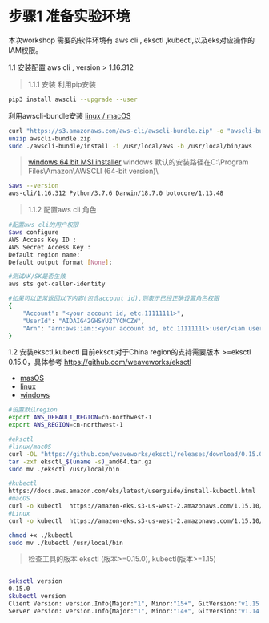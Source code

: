 # 步骤1 准备实验环境
本次workshop 需要的软件环境有 aws cli , eksctl ,kubectl,以及eks对应操作的IAM权限。

1.1 安装配置 aws cli , version > 1.16.312
 
 >1.1.1 安装
 利用pip安装
 ```bash
 pip3 install awscli --upgrade --user
 ```

利用awscli-bundle安装
 [linux / macOS ](https://s3.amazonaws.com/aws-cli/awscli-bundle.zip)
 
 ```bash
 curl "https://s3.amazonaws.com/aws-cli/awscli-bundle.zip" -o "awscli-bundle.zip"
 unzip awscli-bundle.zip
 sudo ./awscli-bundle/install -i /usr/local/aws -b /usr/local/bin/aws
 ```
 
 >[windows 64 bit MSI installer](https://s3.amazonaws.com/aws-cli/AWSCLI64PY3.msi)
 windows 默认的安装路径在C:\Program Files\Amazon\AWSCLI (64-bit version)\
  
 ```bash
 $aws --version
 aws-cli/1.16.312 Python/3.7.6 Darwin/18.7.0 botocore/1.13.48
 ```
 
>1.1.2 配置aws cli 角色


```bash
#配置aws cli的用户权限
$aws configure
AWS Access Key ID :
AWS Secret Access Key :
Default region name:
Default output format [None]:

#测试AK/SK是否生效
aws sts get-caller-identity

#如果可以正常返回以下内容(包含account id),则表示已经正确设置角色权限
{
    "Account": "<your account id, etc.11111111>", 
    "UserId": "AIDAIG42GHSYU2TYCMCZW", 
    "Arn": "arn:aws:iam::<your account id, etc.11111111>:user/<iam user>"
}
```

1.2 安装eksctl,kubectl
目前eksctl对于China region的支持需要版本 >=eksctl 0.15.0，具体参考 https://github.com/weaveworks/eksctl 
* [masOS](https://github.com/weaveworks/eksctl/releases/download/0.15.0/eksctl_Darwin_amd64.tar.gz)
* [linux](https://github.com/weaveworks/eksctl/releases/download/0.15.0/eksctl_Linux_amd64.tar.gz)
* [windows](https://github.com/weaveworks/eksctl/releases/download/0.15.0/eksctl_Windows_amd64.zip)

```bash
#设置默认region
export AWS_DEFAULT_REGION=cn-northwest-1
export AWS_REGION=cn-northwest-1

#eksctl
#linux/macOS
curl -OL "https://github.com/weaveworks/eksctl/releases/download/0.15.0-rc.2/eksctl_$(uname -s)_amd64.tar.gz"
tar -zxf eksctl_$(uname -s)_amd64.tar.gz
sudo mv ./eksctl /usr/local/bin

#kubectl
https://docs.aws.amazon.com/eks/latest/userguide/install-kubectl.html
#macOS
curl -o kubectl  https://amazon-eks.s3-us-west-2.amazonaws.com/1.15.10/2020-02-22/bin/darwin/amd64/kubectl
#Linux
curl -o kubectl  https://amazon-eks.s3-us-west-2.amazonaws.com/1.15.10/2020-02-22/bin/linux/amd64/kubectl

chmod +x ./kubectl
sudo mv ./kubectl /usr/local/bin

```
>检查工具的版本 eksctl (版本>=0.15.0), kubectl(版本>=1.15)

```bash

$eksctl version
0.15.0
$kubectl version
Client Version: version.Info{Major:"1", Minor:"15+", GitVersion:"v1.15.10-eks-bac369", GitCommit:"bac3690554985327ae4d13e42169e8b1c2f37226", GitTreeState:"clean", BuildDate:"2020-02-21T23:37:18Z", GoVersion:"go1.12.12", Compiler:"gc", Platform:"linux/amd64"}
Server Version: version.Info{Major:"1", Minor:"14+", GitVersion:"v1.14.9-eks-502bfb", GitCommit:"502bfb383169b124d87848f89e17a04b9fc1f6f0", GitTreeState:"clean", BuildDate:"2020-02-07T01:31:02Z", GoVersion:"go1.12.12", Compiler:"gc", Platform:"linux/amd64"}
```




